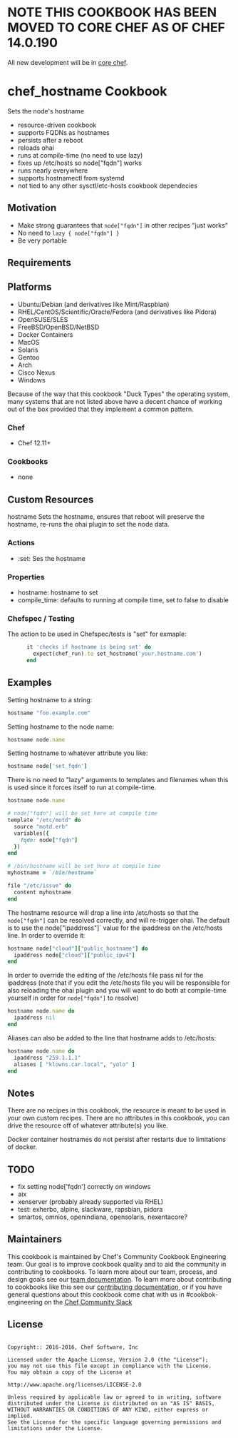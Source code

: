 # NOTE THIS COOKBOOK HAS BEEN MOVED TO CORE CHEF AS OF CHEF 14.0.190

All new development will be in [core chef](https://github.com/chef/chef).

# chef_hostname Cookbook

Sets the node's hostname

- resource-driven cookbook
- supports FQDNs as hostnames
- persists after a reboot
- reloads ohai
- runs at compile-time (no need to use lazy)
- fixes up /etc/hosts so node["fqdn"] works
- runs nearly everywhere
- supports hostnamectl from systemd
- not tied to any other sysctl/etc-hosts cookbook dependecies

## Motivation

- Make strong guarantees that `node["fqdn"]` in other recipes "just works"
- No need to `lazy { node["fqdn"] }`
- Be very portable

## Requirements

## Platforms

- Ubuntu/Debian (and derivatives like Mint/Raspbian)
- RHEL/CentOS/Scientific/Oracle/Fedora (and derivatives like Pidora)
- OpenSUSE/SLES
- FreeBSD/OpenBSD/NetBSD
- Docker Containers
- MacOS
- Solaris
- Gentoo
- Arch
- Cisco Nexus
- Windows

Because of the way that this cookbook "Duck Types" the operating system, many systems that are not listed above have a decent chance of working out of the box provided that they implement a common pattern.

### Chef

- Chef 12.11+

### Cookbooks

- none

## Custom Resources

hostname Sets the hostname, ensures that reboot will preserve the hostname, re-runs the ohai plugin to set the node data.

### Actions

- :set: Ses the hostname

### Properties

- hostname: hostname to set
- compile_time: defaults to running at compile time, set to false to disable

### Chefspec / Testing

The action to be used in Chefspec/tests is "set" for exmaple:

```ruby
      it 'checks if hostname is being set' do
        expect(chef_run).to set_hostname('your.hostname.com')
      end
```

## Examples

Setting hostname to a string:

```ruby
hostname "foo.example.com"
```

Setting hostname to the node name:

```ruby
hostname node.name
```

Setting hostname to whatever attribute you like:

```ruby
hostname node['set_fqdn']
```

There is no need to "lazy" arguments to templates and filenames when this is used since it forces itself to run at compile-time.

```ruby
hostname node.name

# node["fqdn"] will be set here at compile time
template "/etc/motd" do
  source "motd.erb"
  variables({
    fqdn: node["fqdn"]
  })
end

# /bin/hostname will be set here at compile time
myhostname = `/bin/hostname`

file "/etc/issue" do
  content myhostname
end
```

The hostname resource will drop a line into /etc/hosts so that the `node["fqdn"]` can be resolved correctly, and will re-trigger ohai. The default is to use the node["ipaddress"]` value for the ipaddress on the /etc/hosts line. In order to override it:

```ruby
hostname node["cloud"]["public_hostname"] do
  ipaddress node["cloud"]["public_ipv4"]
end
```

In order to override the editing of the /etc/hosts file pass nil for the ipaddress (note that if you edit the /etc/hosts file you will be responsible for also reloading the ohai plugin and you will want to do both at compile-time yourself in order for `node["fqdn"]` to resolve)

```ruby
hostname node.name do
  ipaddress nil
end
```

Aliases can also be added to the line that hostname adds to /etc/hosts:

```ruby
hostname node.name do
  ipaddress "259.1.1.1"
  aliases [ "klowns.car.local", "yolo" ]
end
```

## Notes

There are no recipes in this cookbook, the resource is meant to be used in your own custom recipes. There are no attributes in this cookbook, you can drive the resource off of whatever attribute(s) you like.

Docker container hostnames do not persist after restarts due to limitations of docker.

## TODO

- fix setting node['fqdn'] correctly on windows
- aix
- xenserver (probably already supported via RHEL)
- test: exherbo, alpine, slackware, rapsbian, pidora
- smartos, omnios, openindiana, opensolaris, nexentacore?

## Maintainers

This cookbook is maintained by Chef's Community Cookbook Engineering team. Our goal is to improve cookbook quality and to aid the community in contributing to cookbooks. To learn more about our team, process, and design goals see our [team documentation](https://github.com/chef-cookbooks/community_cookbook_documentation/blob/master/COOKBOOK_TEAM.MD). To learn more about contributing to cookbooks like this see our [contributing documentation](https://github.com/chef-cookbooks/community_cookbook_documentation/blob/master/CONTRIBUTING.MD), or if you have general questions about this cookbook come chat with us in #cookbok-engineering on the [Chef Community Slack](http://community-slack.chef.io/)

## License

```

Copyright:: 2016-2016, Chef Software, Inc

Licensed under the Apache License, Version 2.0 (the "License");
you may not use this file except in compliance with the License.
You may obtain a copy of the License at

http://www.apache.org/licenses/LICENSE-2.0

Unless required by applicable law or agreed to in writing, software
distributed under the License is distributed on an "AS IS" BASIS,
WITHOUT WARRANTIES OR CONDITIONS OF ANY KIND, either express or implied.
See the License for the specific language governing permissions and
limitations under the License.
```
